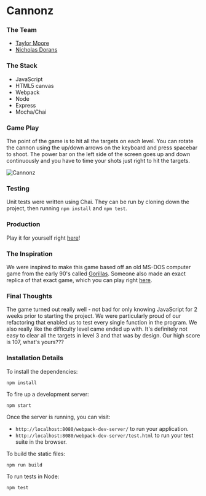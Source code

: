 # Cannonz

### The Team

* [Taylor Moore](https://github.com/Tman22)
* [Nicholas Dorans](https://github.com/NickyBobby)

### The Stack

* JavaScript
* HTML5 canvas
* Webpack
* Node
* Express
* Mocha/Chai

### Game Play

The point of the game is to hit all the targets on each level. You can rotate the cannon using the up/down arrows on the keyboard and press spacebar to shoot. The power bar on the left side of the screen goes up and down continuously and you have to time your shots just right to hit the targets.

![Cannonz](http://g.recordit.co/MTt0kmvPYy.gif)

### Testing

Unit tests were written using Chai. They can be run by cloning down the project, then running `npm install` and `npm test`.

### Production

Play it for yourself right [here](https://tman22.github.io/game-time/)!

### The Inspiration

We were inspired to make this game based off an old MS-DOS computer game from the early 90's called [Gorillas](https://en.wikipedia.org/wiki/Gorillas_(video_game)). Someone also made an exact replica of that exact game, which you can play right [here](http://theraccoonshare.com/GORILLAS.BAS/).

### Final Thoughts

The game turned out really well - not bad for only knowing JavaScript for 2 weeks prior to starting the project. We were particularly proud of our refactoring that enabled us to test every single function in the program. We also really like the difficulty level came ended up with. It's definitely not easy to clear all the targets in level 3 and that was by design. Our high score is 107, what's yours???

### Installation Details

To install the dependencies:

```
npm install
```

To fire up a development server:

```
npm start
```

Once the server is running, you can visit:

* `http://localhost:8080/webpack-dev-server/` to run your application.
* `http://localhost:8080/webpack-dev-server/test.html` to run your test suite in the browser.

To build the static files:

```js
npm run build
```


To run tests in Node:

```js
npm test
```
